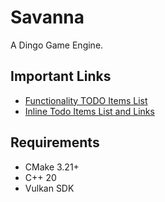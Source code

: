# Savanna
A Dingo Game Engine.

## Important Links

- [Functionality TODO Items List](./Progress/TODO.md)
- [Inline Todo Items List and Links](./Progress/TODOTracker.md)

## Requirements

- CMake 3.21+
- C++ 20
- Vulkan SDK
